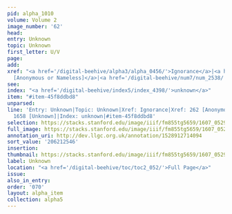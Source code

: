 ```yaml
---
pid: alpha_1010
volume: Volume 2
image_number: '62'
head:
entry: Unknown
topic: Unknown
first_letter: U/V
page:
add:
xref: "<a href='/digital-beehive/alpha3/alpha_0456/'>Ignorance</a>|<a href='/digital-beehive/num2/num_0291/'>262
  [Anonymous or Nameless]</a>|<a href='/digital-beehive/num7/num_2538/'>1658 [Unknown]</a>"
see:
index: "<a href='/digital-beehive/index5/index_4398/'>unknown</a>"
item: "#item-45f8ddbd8"
unparsed:
line: 'Entry: Unknown|Topic: Unknown|Xref: Ignorance|Xref: 262 [Anonymous or Nameless]|Xref:
  1658 [Unknown]|Index: unknown|#item-45f8ddbd8'
selection: https://stacks.stanford.edu/image/iiif/fm855tg5659/1607_0529/817,2546,2930,490/full/0/default.jpg
full_image: https://stacks.stanford.edu/image/iiif/fm855tg5659/1607_0529/full/full/0/default.jpg
annotation_uri: http://dev.llgc.org.uk/annotation/1528912714094
sort_value: '206212546'
insertion:
thumbnail: https://stacks.stanford.edu/image/iiif/fm855tg5659/1607_0529/817,2546,600,180/250,/0/default.jpg
label: Unknown
location: "<a href='/digital-beehive/toc/toc2_052/'>Full Page</a>"
issue:
also_in_entry:
order: '070'
layout: alpha_item
collection: alpha5
---
```

